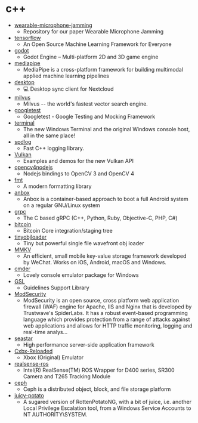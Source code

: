 # c++
- [wearable-microphone-jamming](https://github.com/y-x-c/wearable-microphone-jamming)
  - Repository for our paper Wearable Microphone Jamming
- [tensorflow](https://github.com/tensorflow/tensorflow)
  - An Open Source Machine Learning Framework for Everyone
- [godot](https://github.com/godotengine/godot)
  - Godot Engine – Multi-platform 2D and 3D game engine
- [mediapipe](https://github.com/google/mediapipe)
  - MediaPipe is a cross-platform framework for building multimodal applied machine learning pipelines
- [desktop](https://github.com/nextcloud/desktop)
  - 💻 Desktop sync client for Nextcloud
- [milvus](https://github.com/milvus-io/milvus)
  - Milvus -- the world's fastest vector search engine.
- [googletest](https://github.com/google/googletest)
  - Googletest - Google Testing and Mocking Framework
- [terminal](https://github.com/microsoft/terminal)
  - The new Windows Terminal and the original Windows console host, all in the same place!
- [spdlog](https://github.com/gabime/spdlog)
  - Fast C++ logging library.
- [Vulkan](https://github.com/SaschaWillems/Vulkan)
  - Examples and demos for the new Vulkan API
- [opencv4nodejs](https://github.com/justadudewhohacks/opencv4nodejs)
  - Nodejs bindings to OpenCV 3 and OpenCV 4
- [fmt](https://github.com/fmtlib/fmt)
  - A modern formatting library
- [anbox](https://github.com/anbox/anbox)
  - Anbox is a container-based approach to boot a full Android system on a regular GNU/Linux system
- [grpc](https://github.com/grpc/grpc)
  - The C based gRPC (C++, Python, Ruby, Objective-C, PHP, C#)
- [bitcoin](https://github.com/bitcoin/bitcoin)
  - Bitcoin Core integration/staging tree
- [tinyobjloader](https://github.com/syoyo/tinyobjloader)
  - Tiny but powerful single file wavefront obj loader
- [MMKV](https://github.com/Tencent/MMKV)
  - An efficient, small mobile key-value storage framework developed by WeChat. Works on iOS, Android, macOS and Windows.
- [cmder](https://github.com/cmderdev/cmder)
  - Lovely console emulator package for Windows
- [GSL](https://github.com/microsoft/GSL)
  - Guidelines Support Library
- [ModSecurity](https://github.com/SpiderLabs/ModSecurity)
  - ModSecurity is an open source, cross platform web application firewall (WAF) engine for Apache, IIS and Nginx that is developed by Trustwave's SpiderLabs. It has a robust event-based programming language which provides protection from a range of attacks against web applications and allows for HTTP traffic monitoring, logging and real-time analys…
- [seastar](https://github.com/scylladb/seastar)
  - High performance server-side application framework
- [Cxbx-Reloaded](https://github.com/Cxbx-Reloaded/Cxbx-Reloaded)
  - Xbox (Original) Emulator
- [realsense-ros](https://github.com/IntelRealSense/realsense-ros)
  - Intel(R) RealSense(TM) ROS Wrapper for D400 series, SR300 Camera and T265 Tracking Module
- [ceph](https://github.com/ceph/ceph)
  - Ceph is a distributed object, block, and file storage platform
- [juicy-potato](https://github.com/ohpe/juicy-potato)
  - A sugared version of RottenPotatoNG, with a bit of juice, i.e. another Local Privilege Escalation tool, from a Windows Service Accounts to NT AUTHORITY\SYSTEM.

